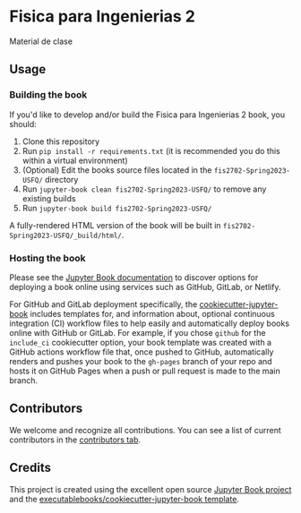 # Fisica para Ingenierias 2

Material de clase 

## Usage

### Building the book

If you'd like to develop and/or build the Fisica para Ingenierias 2 book, you should:

1. Clone this repository
2. Run `pip install -r requirements.txt` (it is recommended you do this within a virtual environment)
3. (Optional) Edit the books source files located in the `fis2702-Spring2023-USFQ/` directory
4. Run `jupyter-book clean fis2702-Spring2023-USFQ/` to remove any existing builds
5. Run `jupyter-book build fis2702-Spring2023-USFQ/`

A fully-rendered HTML version of the book will be built in `fis2702-Spring2023-USFQ/_build/html/`.

### Hosting the book

Please see the [Jupyter Book documentation](https://jupyterbook.org/publish/web.html) to discover options for deploying a book online using services such as GitHub, GitLab, or Netlify.

For GitHub and GitLab deployment specifically, the [cookiecutter-jupyter-book](https://github.com/executablebooks/cookiecutter-jupyter-book) includes templates for, and information about, optional continuous integration (CI) workflow files to help easily and automatically deploy books online with GitHub or GitLab. For example, if you chose `github` for the `include_ci` cookiecutter option, your book template was created with a GitHub actions workflow file that, once pushed to GitHub, automatically renders and pushes your book to the `gh-pages` branch of your repo and hosts it on GitHub Pages when a push or pull request is made to the main branch.

## Contributors

We welcome and recognize all contributions. You can see a list of current contributors in the [contributors tab](https://github.com/alefisico/fis2702-Spring2023-USFQ/graphs/contributors).

## Credits

This project is created using the excellent open source [Jupyter Book project](https://jupyterbook.org/) and the [executablebooks/cookiecutter-jupyter-book template](https://github.com/executablebooks/cookiecutter-jupyter-book).
